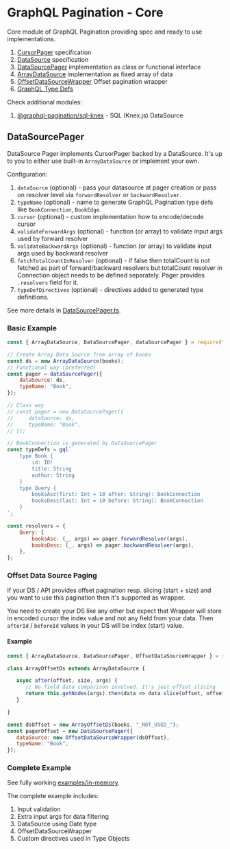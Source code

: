 # GraphQL Pagination - Core

Core module of GraphQL Pagination providing spec and ready to use implementations.

1. [CursorPager](src/CursorPagerSpec.ts) specification
2. [DataSource](src/datasource/DataSource.ts) specification
3. [DataSourcePager](src/DataSourcePager.ts) implementation as class or functional interface
4. [ArrayDataSource](src/datasource/ArrayDataSource.ts) implementation as fixed array of data
5. [OffsetDataSourceWrapper](src/datasource/OffsetDataSourceWrapper.ts) Offset pagination wrapper
6. [GraphQL Type Defs](src/TypeDefs.ts)

Check additional modules:
1. [@graphql-pagination/sql-knex](https://www.npmjs.com/package/@graphql-pagination/sql-knex) - SQL (Knex.js) DataSource

## DataSourcePager

DataSource Pager implements CursorPager backed by a DataSource. It's up to you to either use built-in `ArrayDataSource`
or implement your own.

Configuration:

1. `dataSource` (optional) - pass your datasource at pager creation or pass on resolver level via `forwardResolver` or `backwardResolver`.
2. `typeName` (optional) - name to generate GraphQL Pagination type defs like `BookConnection`, `BookEdge`.
3. `cursor` (optional) - custom implementation how to encode/decode cursor
4. `validateForwardArgs` (optional) - function (or array) to validate input args used by forward resolver
5. `validateBackwardArgs` (optional) - function (or array) to validate input args used by backward resolver
6. `fetchTotalCountInResolver` (optional) - if false then totalCount is not fetched as part of forward/backward resolvers
   but totalCount resolver in Connection object needs to be defined separately. Pager provides `.resolvers` field for it.
7. `typeDefDirectives` (optional) - directives added to generated type definitions.

See more details in [DataSourcePager.ts](./src/DataSourcePager.ts#19).

### Basic Example

```js
const { ArrayDataSource, DataSourcePager, dataSourcePager } = require("@graphql-pagination/core");

// Create Array Data Source from array of books
const ds = new ArrayDataSource(books);
// Functional way (preferred)
const pager = dataSourcePager({
    dataSource: ds,
    typeName: "Book",
});

// Class way
// const pager = new DataSourcePager({
//     dataSource: ds,
//     typeName: "Book",
// });

// BookConnection is generated by DataSourcePager
const typeDefs = gql`
    type Book {
        id: ID!
        title: String
        author: String
    }
    type Query {
        booksAsc(first: Int = 10 after: String): BookConnection
        booksDesc(last: Int = 10 before: String): BookConnection
    }
`;

const resolvers = {
    Query: {
        booksAsc: (_, args) => pager.forwardResolver(args),
        booksDesc: (_, args) => pager.backwardResolver(args),
    },
};
```

### Offset Data Source Paging

If your DS / API provides offset pagination resp. slicing (start + size) and you want to use this pagination then it's supported as wrapper.

You need to create your DS like any other but expect that Wrapper will store in encoded cursor the index value and not any field from your data.
Then `afterId` / `beforeId` values in your DS will be index (start) value.

#### Example

```js
const { ArrayDataSource, DataSourcePager, OffsetDataSourceWrapper } = require("@graphql-pagination/core");

class ArrayOffsetDs extends ArrayDataSource {

   async after(offset, size, args) {
      // No field data comparison involved. It's just offset slicing
      return this.getNodes(args).then(data => data.slice(offset, offset + size));
   }

}

const dsOffset = new ArrayOffsetDs(books, "_NOT_USED_");
const pagerOffset = new DataSourcePager({
   dataSource: new OffsetDataSourceWrapper(dsOffset),
   typeName: "Book",
});
```

### Complete Example

See fully working [examples/in-memory](../../examples/in-memory/index.js).

The complete example includes:

1. Input validation
2. Extra input args for data filtering
3. DataSource using Date type
4. OffsetDataSourceWrapper
5. Custom directives used in Type Objects
